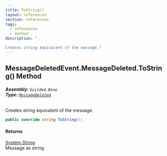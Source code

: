 ```yaml
---
title: ToString()
layout: references
section: references
tags:
  - references
  - method
description: "

Creates string equivalent of the message."
---
```


## MessageDeletedEvent.MessageDeleted.ToString() Method
###### **Assembly:** `Guilded.Base`<br/>**Type:** [`MessageDeleted`](MessageDeletedEvent.MessageDeleted.md 'Guilded.Base.Events.MessageDeletedEvent.MessageDeleted')

Creates string equivalent of the message.

```csharp
public override string ToString();
```

#### Returns
[System.String](https://docs.microsoft.com/en-us/dotnet/api/System.String 'System.String')  
Message as string